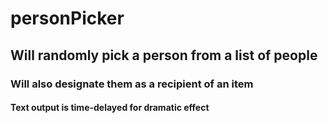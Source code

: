 # personPicker
## Will randomly pick a person from a list of people
### Will also designate them as a recipient of an item
#### Text output is time-delayed for dramatic effect
